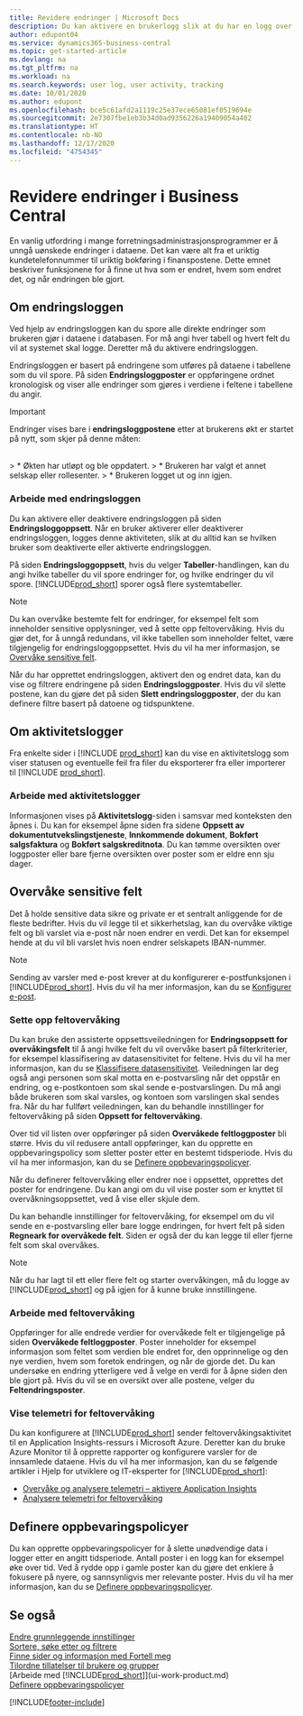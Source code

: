```yaml
---
title: Revidere endringer | Microsoft Docs
description: Du kan aktivere en brukerlogg slik at du har en logg over eventuelle endringer i data i sporede tabeller. Du kan også spore aktiviteter med bestemte typer aktivitetslogger.
author: edupont04
ms.service: dynamics365-business-central
ms.topic: get-started-article
ms.devlang: na
ms.tgt_pltfrm: na
ms.workload: na
ms.search.keywords: user log, user activity, tracking
ms.date: 10/01/2020
ms.author: edupont
ms.openlocfilehash: bce5c61afd2a1119c25e37ece65081ef0519694e
ms.sourcegitcommit: 2e7307fbe1eb3b34d0ad9356226a19409054a402
ms.translationtype: HT
ms.contentlocale: nb-NO
ms.lasthandoff: 12/17/2020
ms.locfileid: "4754345"
---
```

# <a name="auditing-changes-in-business-central"></a>Revidere endringer i Business Central
En vanlig utfordring i mange forretningsadministrasjonsprogrammer er å unngå uønskede endringer i dataene. Det kan være alt fra et uriktig kundetelefonnummer til uriktig bokføring i finanspostene. Dette emnet beskriver funksjonene for å finne ut hva som er endret, hvem som endret det, og når endringen ble gjort.

## <a name="about-the-change-log"></a>Om endringsloggen 
Ved hjelp av endringsloggen kan du spore alle direkte endringer som brukeren gjør i dataene i databasen. For må angi hver tabell og hvert felt du vil at systemet skal logge. Deretter må du aktivere endringsloggen.  

Endringsloggen er basert på endringene som utføres på dataene i tabellene som du vil spore. På siden **Endringsloggposter** er oppføringene ordnet kronologisk og viser alle endringer som gjøres i verdiene i feltene i tabellene du angir.

> [!Important]
> Endringer vises bare i **endringsloggpostene** etter at brukerens økt er startet på nytt, som skjer på denne måten:
<br />
> * Økten har utløpt og ble oppdatert.
> * Brukeren har valgt et annet selskap eller rollesenter.
> * Brukeren logget ut og inn igjen.

### <a name="working-with-the-change-log"></a>Arbeide med endringsloggen
Du kan aktivere eller deaktivere endringsloggen på siden **Endringsloggoppsett**. Når en bruker aktiverer eller deaktiverer endringsloggen, logges denne aktiviteten, slik at du alltid kan se hvilken bruker som deaktiverte eller aktiverte endringsloggen.

På siden **Endringsloggoppsett**, hvis du velger **Tabeller**-handlingen, kan du angi hvilke tabeller du vil spore endringer for, og hvilke endringer du vil spore. [!INCLUDE[prod_short](includes/prod_short.md)] sporer også flere systemtabeller.

> [!NOTE]
> Du kan overvåke bestemte felt for endringer, for eksempel felt som inneholder sensitive opplysninger, ved å sette opp feltovervåking. Hvis du gjør det, for å unngå redundans, vil ikke tabellen som inneholder feltet, være tilgjengelig for endringsloggoppsettet. Hvis du vil ha mer informasjon, se [Overvåke sensitive felt](across-log-changes.md#monitoring-sensitive-fields).

Når du har opprettet endringsloggen, aktivert den og endret data, kan du vise og filtrere endringene på siden **Endringsloggposter**. Hvis du vil slette postene, kan du gjøre det på siden **Slett endringsloggposter**, der du kan definere filtre basert på datoene og tidspunktene.  

## <a name="about-activity-logs"></a>Om aktivitetslogger
Fra enkelte sider i [!INCLUDE [prod_short](includes/prod_short.md)] kan du vise en aktivitetslogg som viser statusen og eventuelle feil fra filer du eksporterer fra eller importerer til [!INCLUDE [prod_short](includes/prod_short.md)].  

### <a name="working-with-activity-logs"></a>Arbeide med aktivitetslogger
Informasjonen vises på **Aktivitetslogg**-siden i samsvar med konteksten den åpnes i. Du kan for eksempel åpne siden fra sidene **Oppsett av dokumentutvekslingstjeneste**, **Innkommende dokument**, **Bokført salgsfaktura** og **Bokført salgskreditnota**. Du kan tømme oversikten over loggposter eller bare fjerne oversikten over poster som er eldre enn sju dager.  

## <a name="monitoring-sensitive-fields"></a>Overvåke sensitive felt
Det å holde sensitive data sikre og private er et sentralt anliggende for de fleste bedrifter. Hvis du vil legge til et sikkerhetslag, kan du overvåke viktige felt og bli varslet via e-post når noen endrer en verdi. Det kan for eksempel hende at du vil bli varslet hvis noen endrer selskapets IBAN-nummer.

> [!NOTE]
> Sending av varsler med e-post krever at du konfigurerer e-postfunksjonen i [!INCLUDE[prod_short](includes/prod_short.md)]. Hvis du vil ha mer informasjon, kan du se [Konfigurer e-post](admin-how-setup-email.md).

### <a name="setting-up-field-monitoring"></a>Sette opp feltovervåking
Du kan bruke den assisterte oppsettsveiledningen for **Endringsoppsett for overvåkingsfelt** til å angi hvilke felt du vil overvåke basert på filterkriterier, for eksempel klassifisering av datasensitivitet for feltene. Hvis du vil ha mer informasjon, kan du se [Klassifisere datasensitivitet](admin-classifying-data-sensitivity.md). Veiledningen lar deg også angi personen som skal motta en e-postvarsling når det oppstår en endring, og e-postkontoen som skal sende e-postvarslingen. Du må angi både brukeren som skal varsles, og kontoen som varslingen skal sendes fra. Når du har fullført veiledningen, kan du behandle innstillinger for feltovervåking på siden **Oppsett for feltovervåking**. 

Over tid vil listen over oppføringer på siden **Overvåkede feltloggposter** bli større. Hvis du vil redusere antall oppføringer, kan du opprette en oppbevaringspolicy som sletter poster etter en bestemt tidsperiode. Hvis du vil ha mer informasjon, kan du se [Definere oppbevaringspolicyer](admin-data-retention-policies.md).

Når du definerer feltovervåking eller endrer noe i oppsettet, opprettes det poster for endringene. Du kan angi om du vil vise poster som er knyttet til overvåkningsoppsettet, ved å vise eller skjule dem. 

Du kan behandle innstillinger for feltovervåking, for eksempel om du vil sende en e-postvarsling eller bare logge endringen, for hvert felt på siden **Regneark for overvåkede felt**. Siden er også der du kan legge til eller fjerne felt som skal overvåkes.

> [!NOTE]
> Når du har lagt til ett eller flere felt og starter overvåkingen, må du logge av [!INCLUDE[prod_short](includes/prod_short.md)] og på igjen for å kunne bruke innstillingene.

### <a name="working-with-field-monitoring"></a>Arbeide med feltovervåking

Oppføringer for alle endrede verdier for overvåkede felt er tilgjengelige på siden **Overvåkede feltloggposter**. Poster inneholder for eksempel informasjon som feltet som verdien ble endret for, den opprinnelige og den nye verdien, hvem som foretok endringen, og når de gjorde det. Du kan undersøke en endring ytterligere ved å velge en verdi for å åpne siden den ble gjort på. Hvis du vil se en oversikt over alle postene, velger du **Feltendringsposter**.

### <a name="viewing-field-monitoring-telemetry"></a>Vise telemetri for feltovervåking 

Du kan konfigurere at [!INCLUDE[prod_short](includes/prod_short.md)] sender feltovervåkingsaktivitet til en Application Insights-ressurs i Microsoft Azure. Deretter kan du bruke Azure Monitor til å opprette rapporter og konfigurere varsler for de innsamlede dataene. Hvis du vil ha mer informasjon, kan du se følgende artikler i Hjelp for utviklere og IT-eksperter for [!INCLUDE[prod_short](includes/prod_short.md)]:

- [Overvåke og analysere telemetri – aktivere Application Insights](/dynamics365/business-central/dev-itpro/administration/telemetry-overview#enable)
- [Analysere telemetri for feltovervåking](/dynamics365/business-central/dev-itpro/administration/telemetry-field-monitoring-trace)

## <a name="defining-retention-policies"></a>Definere oppbevaringspolicyer

Du kan opprette oppbevaringspolicyer for å slette unødvendige data i logger etter en angitt tidsperiode. Antall poster i en logg kan for eksempel øke over tid. Ved å rydde opp i gamle poster kan du gjøre det enklere å fokusere på nyere, og sannsynligvis mer relevante poster. Hvis du vil ha mer informasjon, kan du se [Definere oppbevaringspolicyer](admin-data-retention-policies.md).

## <a name="see-also"></a>Se også
[Endre grunnleggende innstillinger](ui-change-basic-settings.md)  
[Sortere, søke etter og filtrere](ui-enter-criteria-filters.md)  
[Finne sider og informasjon med Fortell meg](ui-search.md)  
[Tilordne tillatelser til brukere og grupper](ui-define-granular-permissions.md)    
[Arbeide med [!INCLUDE[prod_short](includes/prod_short.md)]](ui-work-product.md)  
[Definere oppbevaringspolicyer](admin-data-retention-policies.md)  

[!INCLUDE[footer-include](includes/footer-banner.md)]